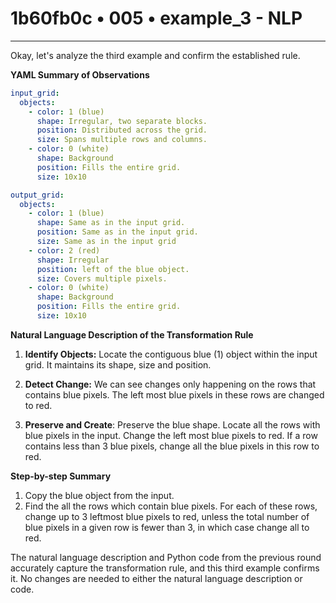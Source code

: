 # 1b60fb0c • 005 • example_3 - NLP

---
Okay, let's analyze the third example and confirm the established rule.

**YAML Summary of Observations**

```yaml
input_grid:
  objects:
    - color: 1 (blue)
      shape: Irregular, two separate blocks.
      position: Distributed across the grid.
      size: Spans multiple rows and columns.
    - color: 0 (white)
      shape: Background
      position: Fills the entire grid.
      size: 10x10

output_grid:
  objects:
    - color: 1 (blue)
      shape: Same as in the input grid.
      position: Same as in the input grid.
      size: Same as in the input grid
    - color: 2 (red)
      shape: Irregular
      position: left of the blue object.
      size: Covers multiple pixels.
    - color: 0 (white)
      shape: Background
      position: Fills the entire grid.
      size: 10x10

```

**Natural Language Description of the Transformation Rule**

1.  **Identify Objects:** Locate the contiguous blue (1) object within the input grid. It maintains its shape, size and position.

2.  **Detect Change:** We can see changes only happening on the rows that contains blue pixels. The left most blue pixels in these rows are changed to red.

3. **Preserve and Create**: Preserve the blue shape. Locate all the rows with blue pixels in the input. Change the left most blue pixels to red. If a row contains less than 3 blue pixels, change all the blue pixels in this row to red.

**Step-by-step Summary**

1. Copy the blue object from the input.
2. Find the all the rows which contain blue pixels. For each of these rows, change up to 3 leftmost blue pixels to red, unless the total number of blue pixels in a given row is fewer than 3, in which case change all to red.

The natural language description and Python code from the previous round accurately capture the transformation rule, and this third example confirms it. No changes are needed to either the natural language description or code.

